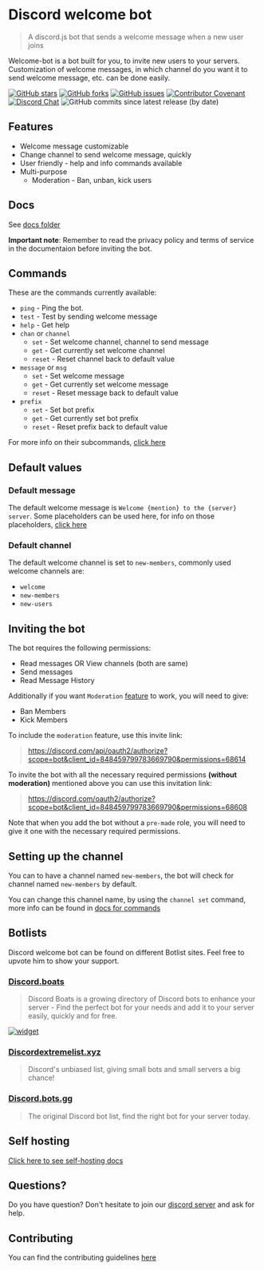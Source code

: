 # Discord welcome bot

> A discord.js bot that sends a welcome message when a new user joins

Welcome-bot is a bot built for you, to invite new users to your servers. Customization of welcome messages, in which channel do you want it to send welcome message, etc. can be done easily.

[![GitHub stars](https://img.shields.io/github/stars/Welcome-Bot/welcome-bot)](https://github.com/Welcome-Bot/welcome-bot/stargazers)
[![GitHub forks](https://img.shields.io/github/forks/Welcome-Bot/welcome-bot)](https://github.com/Welcome-Bot/welcome-bot/network)
[![GitHub issues](https://img.shields.io/github/issues/Welcome-Bot/welcome-bot)](https://github.com/Welcome-Bot/welcome-bot/issues)
[![Contributor Covenant](https://img.shields.io/badge/Contributor%20Covenant-2.0-4baaaa.svg)](https://github.com/Welcome-Bot/welcome-bot/blob/main/.github/CODE_OF_CONDUCT.md)
[![Discord Chat](https://img.shields.io/discord/836854115526770708?color=7289da&label=discord)](https://discord.gg/xxU7akJNbC)
![GitHub commits since latest release (by date)](https://img.shields.io/github/commits-since/Welcome-Bot/welcome-bot/latest)

## Features
- Welcome message customizable
- Change channel to send welcome message, quickly
- User friendly - help and info commands available
- Multi-purpose
    - Moderation - Ban, unban, kick users

## Docs

See [docs folder](https://github.com/Welcome-Bot/welcome-bot/tree/main/docs)

**Important note**: Remember to read the privacy policy and terms of service in the documentaion before inviting the bot.

## Commands
These are the commands currently available:
- `ping` - Ping the bot.
- `test` - Test by sending welcome message
- `help` - Get help
- `chan` or `channel`
    - `set` - Set welcome channel, channel to send message
    - `get` - Get currently set welcome channel
    - `reset` - Reset channel back to default value
- `message` or `msg`
    - `set` - Set welcome message
    - `get` - Get currently set welcome message
    - `reset` - Reset message back to default value
- `prefix`
    - `set` - Set bot prefix
    - `get` - Get currently set bot prefix
    - `reset` - Reset prefix back to default value

For more info on their subcommands, [click here](https://github.com/Welcome-Bot/welcome-bot/blob/main/docs/commands.md)

## Default values

### Default message

The default welcome message is `Welcome {mention} to the {server} server`. Some placeholders can be used here, for info on those placeholders, [click here](https://github.com/Welcome-Bot/welcome-bot/blob/new-features/docs/commands.md#placeholders-in-welcome-message)

### Default channel

The default welcome channel is set to `new-members`, commonly used welcome channels are:
- `welcome`
- `new-members`
- `new-users`

## Inviting the bot

The bot requires the following permissions:

- Read messages OR View channels (both are same)
- Send messages
- Read Message History

Additionally if you want `Moderation` [feature](#Features) to work, you will need to give:

- Ban Members
- Kick Members

To include the `moderation` feature, use this invite link:
> https://discord.com/api/oauth2/authorize?scope=bot&client_id=848459799783669790&permissions=68614

To invite the bot with all the necessary required permissions **(without moderation)** mentioned above you can use this invitation link:
> https://discord.com/oauth2/authorize?scope=bot&client_id=848459799783669790&permissions=68608

Note that when you add the bot without a `pre-made` role, you will need to give it one with the necessary required permissions.

## Setting up the channel

You can to have a channel named `new-members`, the bot will check for channel named `new-members` by default.

You can change this channel name, by using the `channel set` command, more info can be found in [docs for commands](docs/commands.md)

## Botlists

Discord welcome bot can be found on different Botlist sites.
Feel free to upvote him to show your support.

### [Discord.boats](https://discord.boats/bot/848459799783669790)

> Discord Boats is a growing directory of Discord bots to enhance your server - Find the perfect bot for your needs and add it to your server easily, quickly and for free.

[![widget](https://discord.boats/api/widget/848459799783669790/)](https://discord.boats/bot/848459799783669790)

### [Discordextremelist.xyz](https://discordextremelist.xyz/en-US/bots/848459799783669790)

> Discord's unbiased list, giving small bots and small servers a big chance!

### [Discord.bots.gg](https://discord.bots.gg/bots/848459799783669790)

> The original Discord bot list, find the right bot for your server today.

## Self hosting

[Click here to see self-hosting docs](https://github.com/Welcome-Bot/welcome-bot/blob/main/docs/self-hosting.md)

## Questions?

Do you have question? Don't hesitate to join our [discord server](https://discord.gg/xxU7akJNbC) and ask for help.

## Contributing

You can find the contributing guidelines [here](https://github.com/Welcome-Bot/welcome-bot/blob/main/.github/CONTRIBUTING.md)
